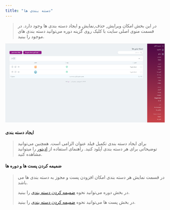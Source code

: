 ```yaml
---
title: "دسته بندی ها"
---
```

> در این بخش امکان ویرایش, حذف,نمایش و ایجاد دسته بندی ها وجود دارد. در قسمت منوی اصلی سایت با کلیک روی گزینه دوره می‌توانید دسته بندی های موجود را ببنید.‌‌
>
![category](2.png)
####  ایجاد دسته بندی 
>برای ایجاد دسته بندی تکمیل فیلد عنوان الزامی است. همچنین می‌توانید توضیحاتی برای هر دسته بندی آپلود کنید. 
>راهنمای استفاده از  [ادیتور](../../system/editor) را میتوانید مشاهده کنید.
#### ضمیمه کردن پست ها و دوره ها 
> در قسمت نمایش هر دسته بندی امکان افزودن پست و مجوز به دسته بندی ها می باشد.
>
>  در بخش دوره می‌توانید نحوه [ضمیمه کردن دسته بندی](../) را ببنید.
>
>  در بخش پست ها می‌توانید نحوه [ضمیمه کردن دسته بندی](../../posts) را ببنید.
